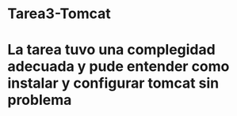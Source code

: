 # Tarea3-Tomcat

# La tarea tuvo una complegidad adecuada y pude entender como instalar y configurar tomcat sin problema
